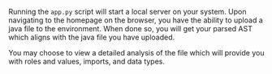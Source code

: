 Running the `app.py` script will start a local server on your system.
Upon navigating to the homepage on the browser, you have the ability to upload
a java file to the environment. When done so, you will get your parsed AST
which aligns with the java file you have uploaded. 

You may choose to view a detailed analysis of the file which will provide you 
with roles and values, imports, and data types.
